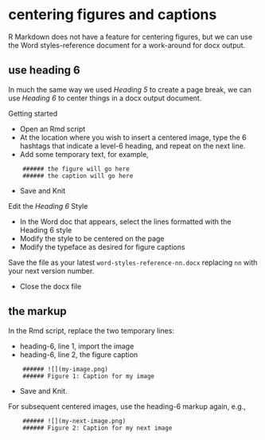 
# centering figures and captions

R Markdown does not have a feature for centering figures, but we can use
the Word styles-reference document for a work-around for docx output.

## use heading 6

In much the same way we used *Heading 5* to create a page break, we can
use *Heading 6* to center things in a docx output document.

Getting started

  - Open an Rmd script  
  - At the location where you wish to insert a centered image, type the
    6 hashtags that indicate a level-6 heading, and repeat on the next
    line.
  - Add some temporary text, for example,

<!-- end list -->

``` 
    ###### the figure will go here 
    ###### the caption will go here
```

  - Save and Knit

Edit the *Heading 6* Style

  - In the Word doc that appears, select the lines formatted with the
    Heading 6 style  
  - Modify the style to be centered on the page
  - Modify the typeface as desired for figure captions

Save the file as your latest `word-styles-reference-nn.docx` replacing
`nn` with your next version number.

  - Close the docx file

## the markup

In the Rmd script, replace the two temporary lines:

  - heading-6, line 1, import the image
  - heading-6, line 2, the figure caption

<!-- end list -->

``` 
    ###### ![](my-image.png) 
    ###### Figure 1: Caption for my image 
```

  - Save and Knit.

For subsequent centered images, use the heading-6 markup again, e.g.,

``` 
    ###### ![](my-next-image.png) 
    ###### Figure 2: Caption for my next image 
```
